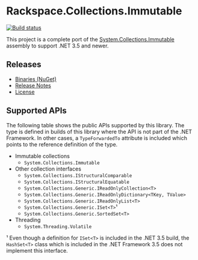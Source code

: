 ﻿# Rackspace.Collections.Immutable

[![Build status](https://ci.appveyor.com/api/projects/status/o6sy4k8aaif2tel8/branch/master?svg=true)][1]

This project is a complete port of the [System.Collections.Immutable][2] assembly to support .NET 3.5 and newer.

[1]: https://ci.appveyor.com/project/sharwell/dotnet-collections/branch/master
[2]: https://www.nuget.org/packages/System.Collections.Immutable

## Releases

* [Binaries (NuGet)](https://www.nuget.org/packages/Rackspace.Collections.Immutable)
* [Release Notes](https://github.com/rackerlabs/dotnet-collections/releases)
* [License](https://github.com/sharwell/dotnet-collections/blob/master/LICENSE)

## Supported APIs

The following table shows the public APIs supported by this library. The type is defined in builds of this library where
the API is not part of the .NET Framework. In other cases, a `TypeForwardedTo` attribute is included which points to the
reference definition of the type.

* Immutable collections
  * `System.Collections.Immutable`
* Other collection interfaces
  * `System.Collections.IStructuralComparable`
  * `System.Collections.IStructuralEquatable`
  * `System.Collections.Generic.IReadOnlyCollection<T>`
  * `System.Collections.Generic.IReadOnlyDictionary<TKey, TValue>`
  * `System.Collections.Generic.IReadOnlyList<T>`
  * `System.Collections.Generic.ISet<T>`¹
  * `System.Collections.Generic.SortedSet<T>`
* Threading
  * `System.Threading.Volatile`

¹ Even though a definition for `ISet<T>` is included in the .NET 3.5 build, the `HashSet<T>` class which is included in
the .NET Framework 3.5 does not implement this interface.
